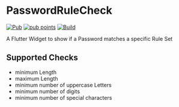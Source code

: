 # PasswordRuleCheck
[![Pub](https://img.shields.io/pub/v/password_rule_check.svg)](https://pub.dartlang.org/packages/password_rule_check)
[![pub points](https://badges.bar/home_widget/pub%20points)](https://pub.dev/packages/home_widget/score)
[![Build](https://github.com/zweidenker/password_rule_check/actions/workflows/main.yml/badge.svg?branch=main)](https://github.com/zweidenker/password_rule_check/actions/workflows/main.yml?query=branch%3Amain)

A Flutter Widget to show if a Password matches a specific Rule Set

## Supported Checks

* minimum Length
* maximum Length
* minimum number of uppercase Letters
* minimum number of digits
* minimum number of special characters

